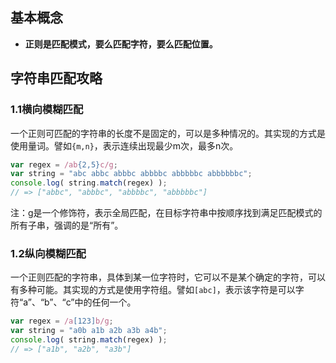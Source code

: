 ## 基本概念

 - **正则是匹配模式，要么匹配字符，要么匹配位置。**

## 字符串匹配攻略

### 1.1横向模糊匹配

一个正则可匹配的字符串的长度不是固定的，可以是多种情况的。其实现的方式是使用量词。譬如`{m,n}`，表示连续出现最少m次，最多n次。

```js
var regex = /ab{2,5}c/g;
var string = "abc abbc abbbc abbbbc abbbbbc abbbbbbc";
console.log( string.match(regex) ); 
// => ["abbc", "abbbc", "abbbbc", "abbbbbc"]
```

注：g是一个修饰符，表示全局匹配，在目标字符串中按顺序找到满足匹配模式的所有子串，强调的是“所有”。

### 1.2纵向模糊匹配

一个正则匹配的字符串，具体到某一位字符时，它可以不是某个确定的字符，可以有多种可能。其实现的方式是使用字符组。譬如`[abc]`，表示该字符是可以字符“a”、“b”、“c”中的任何一个。

```js
var regex = /a[123]b/g;
var string = "a0b a1b a2b a3b a4b";
console.log( string.match(regex) ); 
// => ["a1b", "a2b", "a3b"]
```






